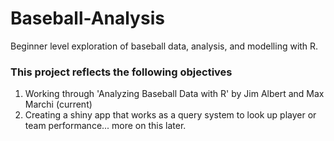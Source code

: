 # Baseball-Analysis
Beginner level exploration of baseball data, analysis, and modelling with R.

### This project reflects the following objectives
1. Working through 'Analyzing Baseball Data with R' by Jim Albert and Max Marchi (current)
2. Creating a shiny app that works as a query system to look up player or team performance... more on this later.
